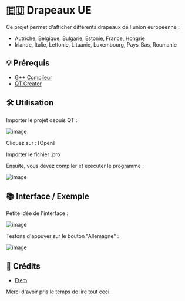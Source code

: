 # 🇪🇺 Drapeaux UE
Ce projet permet d'afficher différents drapeaux de l'union européenne :
- Autriche, Belgique, Bulgarie, Estonie, France, Hongrie
- Irlande, Italie, Lettonie, Lituanie, Luxembourg, Pays-Bas, Roumanie

## 💡 Prérequis
* [G++ Compileur](https://sourceforge.net/projects/mingw/)
* [QT Creator](https://doc.ubuntu-fr.org/qt-creator) 

## 🛠️ Utilisation
Importer le projet depuis QT : 

![image](https://github.com/user-attachments/assets/aa50ed87-2a01-4236-ba6a-03bb78d7c70a)

Cliquez sur : [Open]

Importer le fichier .pro

Ensuite, vous devez compiler et exécuter le programme : 

![image](https://github.com/user-attachments/assets/54d2fad9-8031-4162-897a-367d446caa88)

## 📚 Interface / Exemple

Petite idée de l'interface : 

![image](https://github.com/user-attachments/assets/e4204237-3c54-446d-bcfa-a52deb8b6989)

Testons d'appuyer sur le bouton "Allemagne" : 

![image](https://github.com/user-attachments/assets/1a26ba8d-5973-4cd5-84c2-93379e1eb66d)


## 📧 Crédits
* [Etem](https://github.com/Etem-Source)

Merci d'avoir pris le temps de lire tout ceci.
